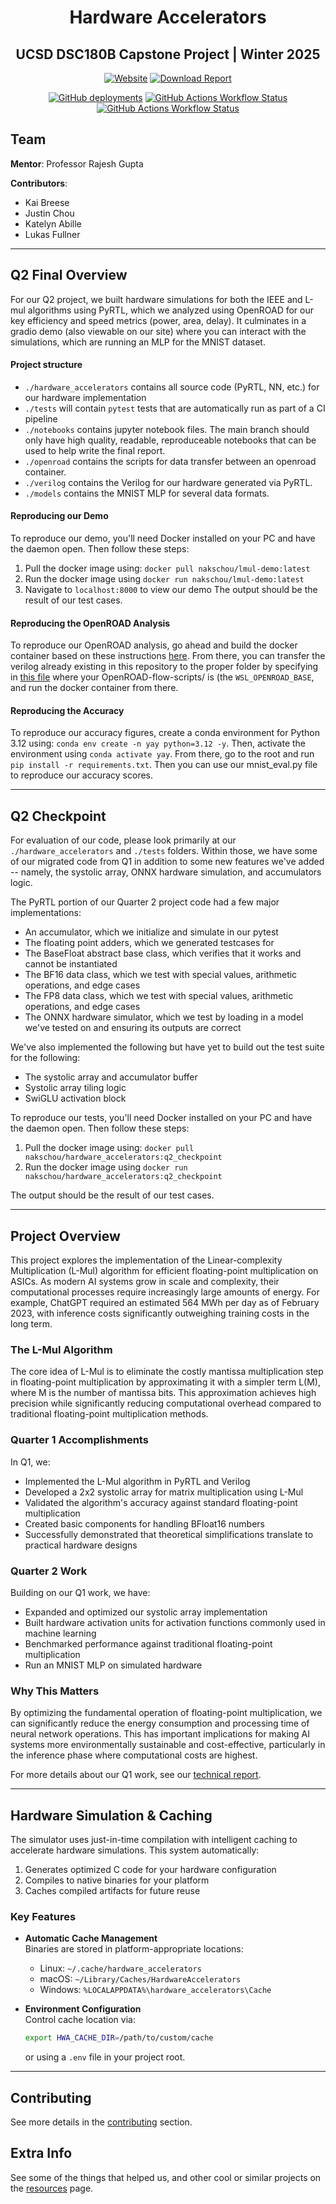 
<div align="center">

# Hardware Accelerators

## UCSD DSC180B Capstone Project | Winter 2025

[![Website](https://img.shields.io/badge/View_Project_Website-blue?style=for-the-badge&logo=github)](https://nakschou.github.io/hardware-accelerators-site/)
[![Download Report](https://img.shields.io/badge/📄_Download_Report-red?style=for-the-badge&logo=adobe-acrobat-reader)](https://github.com/nakschou/artifact-directory-template/blob/main/report.pdf)

[![GitHub deployments](https://img.shields.io/github/deployments/ninjakaib/hardware-accelerators/github-pages?label=pages)](https://github.com/ninjakaib/hardware-accelerators/deployments/github-pages)
[![GitHub Actions Workflow Status](https://img.shields.io/github/actions/workflow/status/ninjakaib/hardware-accelerators/format-check.yml?label=formatting)](https://github.com/ninjakaib/hardware-accelerators/actions/workflows/format-check.yml)
[![GitHub Actions Workflow Status](https://img.shields.io/github/actions/workflow/status/ninjakaib/hardware-accelerators/pytest.yml?label=tests)](https://github.com/ninjakaib/hardware-accelerators/actions/workflows/pytest.yml)

</div>

## Team

**Mentor**: Professor Rajesh Gupta

**Contributors**:

- Kai Breese
- Justin Chou
- Katelyn Abille
- Lukas Fullner
---

## Q2 Final Overview

For our Q2 project, we built hardware simulations for both the IEEE and L-mul algorithms using PyRTL, which we analyzed using OpenROAD for our key efficiency and speed metrics (power, area, delay). It culminates in a gradio demo (also viewable on our site) where you can interact with the simulations, which are running an MLP for the MNIST dataset.

#### Project structure

- `./hardware_accelerators` contains all source code (PyRTL, NN, etc.) for our hardware implementation
- `./tests` will contain `pytest` tests that are automatically run as part of a CI pipeline
- `./notebooks` contains jupyter notebook files. The main branch should only have high quality, readable, reproduceable notebooks that can be used to help write the final report.
- `./openroad` contains the scripts for data transfer between an openroad container. 
- `./verilog` contains the Verilog for our hardware generated via PyRTL.
- `./models` contains the MNIST MLP for several data formats.

#### Reproducing our Demo
To reproduce our demo, you'll need Docker installed on your PC and have the daemon open. Then follow these steps:

1. Pull the docker image using: `docker pull nakschou/lmul-demo:latest`
2. Run the docker image using `docker run nakschou/lmul-demo:latest`
3. Navigate to `localhost:8000` to view our demo
The output should be the result of our test cases.

#### Reproducing the OpenROAD Analysis
To reproduce our OpenROAD analysis, go ahead and build the docker container based on these instructions [here](https://openroad-flow-scripts.readthedocs.io/en/latest/user/DockerShell.html). From there, you can transfer the verilog already existing in this repository to the proper folder by specifying in [this file](https://github.com/ninjakaib/hardware-accelerators/blob/main/openroad/data_transfer/config.py) where your OpenROAD-flow-scripts/ is (the `WSL_OPENROAD_BASE`, and run the docker container from there.

#### Reproducing the Accuracy

To reproduce our accuracy figures, create a conda environment for Python 3.12 using: `conda env create -n yay python=3.12 -y`. Then, activate the environment using `conda activate yay`. From there, go to the root and run `pip install -r requirements.txt`. Then you can use our mnist_eval.py file to reproduce our accuracy scores.

---
## Q2 Checkpoint

For evaluation of our code, please look primarily at our `./hardware_accelerators` and `./tests` folders. Within those, we have some of our migrated code from Q1 in addition to some new features we've added -- namely, the systolic array, ONNX hardware simulation, and accumulators logic.

The PyRTL portion of our Quarter 2 project code had a few major implementations:

- An accumulator, which we initialize and simulate in our pytest
- The floating point adders, which we generated testcases for
- The BaseFloat abstract base class, which verifies that it works and cannot be instantiated
- The BF16 data class, which we test with special values, arithmetic operations, and edge cases
- The FP8 data class, which we test with special values, arithmetic operations, and edge cases
- The ONNX hardware simulator, which we test by loading in a model we've tested on and ensuring its outputs are correct

We've also implemented the following but have yet to build out the test suite for the following:

- The systolic array and accumulator buffer
- Systolic array tiling logic
- SwiGLU activation block

To reproduce our tests, you'll need Docker installed on your PC and have the daemon open. Then follow these steps:

1. Pull the docker image using: `docker pull nakschou/hardware_accelerators:q2_checkpoint`
2. Run the docker image using `docker run nakschou/hardware_accelerators:q2_checkpoint`

The output should be the result of our test cases.

---

## Project Overview



This project explores the implementation of the Linear-complexity Multiplication (L-Mul) algorithm for efficient floating-point multiplication on ASICs. As modern AI systems grow in scale and complexity, their computational processes require increasingly large amounts of energy. For example, ChatGPT required an estimated 564 MWh per day as of February 2023, with inference costs significantly outweighing training costs in the long term.

### The L-Mul Algorithm

The core idea of L-Mul is to eliminate the costly mantissa multiplication step in floating-point multiplication by approximating it with a simpler term L(M), where M is the number of mantissa bits. This approximation achieves high precision while significantly reducing computational overhead compared to traditional floating-point multiplication methods.

### Quarter 1 Accomplishments

In Q1, we:

- Implemented the L-Mul algorithm in PyRTL and Verilog
- Developed a 2x2 systolic array for matrix multiplication using L-Mul
- Validated the algorithm's accuracy against standard floating-point multiplication
- Created basic components for handling BFloat16 numbers
- Successfully demonstrated that theoretical simplifications translate to practical hardware designs

### Quarter 2 Work

Building on our Q1 work, we have:

- Expanded and optimized our systolic array implementation
- Built hardware activation units for activation functions commonly used in machine learning
- Benchmarked performance against traditional floating-point multiplication
- Run an MNIST MLP on simulated hardware

### Why This Matters

By optimizing the fundamental operation of floating-point multiplication, we can significantly reduce the energy consumption and processing time of neural network operations. This has important implications for making AI systems more environmentally sustainable and cost-effective, particularly in the inference phase where computational costs are highest.

For more details about our Q1 work, see our [technical report](reports/main.pdf).


---
## Hardware Simulation & Caching

The simulator uses just-in-time compilation with intelligent caching to accelerate hardware simulations. This system automatically:

1. Generates optimized C code for your hardware configuration
2. Compiles to native binaries for your platform
3. Caches compiled artifacts for future reuse

### Key Features

- **Automatic Cache Management**  
  Binaries are stored in platform-appropriate locations:
  - Linux: `~/.cache/hardware_accelerators`
  - macOS: `~/Library/Caches/HardwareAccelerators`
  - Windows: `%LOCALAPPDATA%\hardware_accelerators\Cache`
- **Environment Configuration**  
  Control cache location via:

  ```bash
  export HWA_CACHE_DIR=/path/to/custom/cache
  ```

  or using a `.env` file in your project root.

---
## Contributing

See more details in the [contributing](CONTRIBUTING.md) section.

## Extra Info

See some of the things that helped us, and other cool or similar projects on the [resources](resources.md) page.
